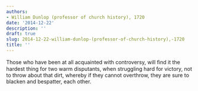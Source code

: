 ```yaml
---
authors:
- William Dunlop (professor of church history), 1720
date: '2014-12-22'
description: ''
draft: true
slug: 2014-12-22-william-dunlop-(professor-of-church-history),-1720
title: ''
---
```

Those who have been at all acquainted with controversy, will ﬁnd it the hardest thing for two warm disputants, when struggling hard for victory, not to throw about that dirt, whereby if they cannot overthrow, they are sure to blacken and bespatter, each other.



